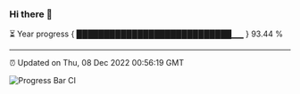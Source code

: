 ### Hi there 👋

⏳ Year progress { ████████████████████████████▁▁ } 93.44 %

---

⏰ Updated on Thu, 08 Dec 2022 00:56:19 GMT

![Progress Bar CI](https://github.com/liununu/liununu/workflows/Progress%20Bar%20CI/badge.svg)
